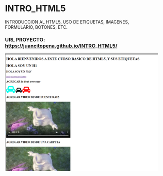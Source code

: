 # INTRO_HTML5
INTRODUCCION AL HTML5, USO DE ETIQUETAS, IMAGENES, FORMULARIO, BOTONES, ETC.

### URL PROYECTO: https://juancitopena.github.io/INTRO_HTML5/

![](Screenshot_57.png)
